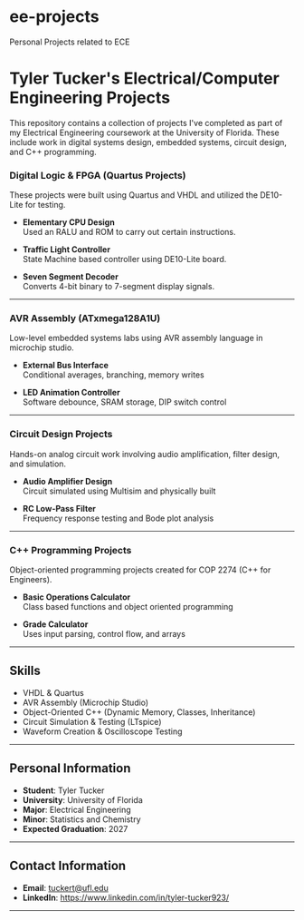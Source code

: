# ee-projects
Personal Projects related to ECE
# Tyler Tucker's Electrical/Computer Engineering Projects

This repository contains a collection of projects I've completed as part of my Electrical Engineering coursework at the University of Florida. These include work in digital systems design, embedded systems, circuit design, and C++ programming.

### Digital Logic & FPGA (Quartus Projects)
These projects were built using Quartus and VHDL and utilized the DE10-Lite for testing.

- **Elementary CPU Design**  
  Used an RALU and ROM to carry out certain instructions.

- **Traffic Light Controller**  
  State Machine based controller using DE10-Lite board.

- **Seven Segment Decoder**  
  Converts 4-bit binary to 7-segment display signals.

---

### AVR Assembly (ATxmega128A1U)
Low-level embedded systems labs using AVR assembly language in microchip studio.

- **External Bus Interface**  
  Conditional averages, branching, memory writes

- **LED Animation Controller**  
  Software debounce, SRAM storage, DIP switch control

---

### Circuit Design Projects
Hands-on analog circuit work involving audio amplification, filter design, and simulation.

- **Audio Amplifier Design**  
  Circuit simulated using Multisim and physically built

- **RC Low-Pass Filter**  
  Frequency response testing and Bode plot analysis

---

###  C++ Programming Projects
Object-oriented programming projects created for COP 2274 (C++ for Engineers).

- **Basic Operations Calculator**  
  Class based functions and object oriented programming

- **Grade Calculator**  
  Uses input parsing, control flow, and arrays

---

## Skills

- VHDL & Quartus
- AVR Assembly (Microchip Studio)
- Object-Oriented C++ (Dynamic Memory, Classes, Inheritance)
- Circuit Simulation & Testing (LTspice)
- Waveform Creation & Oscilloscope Testing

---

## Personal Information

- **Student**: Tyler Tucker  
- **University**: University of Florida  
- **Major**: Electrical Engineering  
- **Minor**: Statistics and Chemistry
- **Expected Graduation**: 2027

---

## Contact Information

- **Email**: tuckert@ufl.edu  
- **LinkedIn**: https://www.linkedin.com/in/tyler-tucker923/

---

